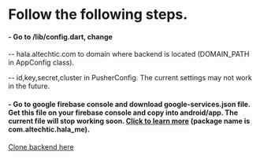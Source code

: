 # Follow the following steps.
#### - Go to /lib/config.dart, change

  -- hala.altechtic.com to domain where backend is located (DOMAIN_PATH in AppConfig class).

  -- id,key,secret,cluster in PusherConfig. The current settings may not work in the future.

#### - Go to google firebase console and download google-services.json file. Get this file on your firebase console and copy into android/app. The current file will stop working soon. [Click to learn more](http://alphatech.technology/Howto-Entry-srk/Google-Services-Json-bek/) (package name is com.altechtic.hala_me).

[Clone backend here](https://github.com/fixer112/hala_me)
